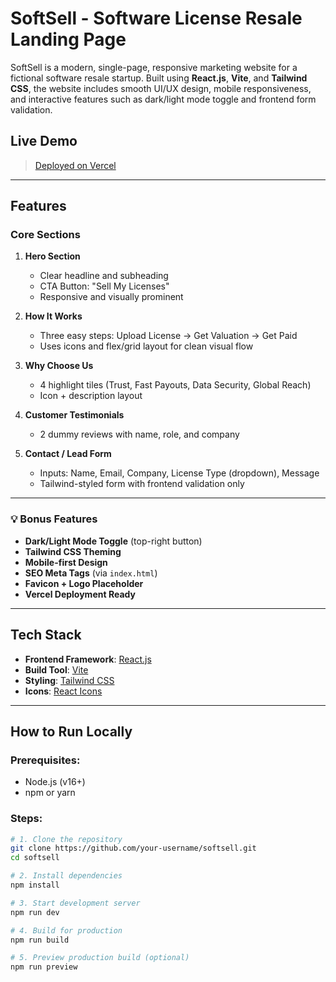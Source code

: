 # SoftSell - Software License Resale Landing Page

SoftSell is a modern, single-page, responsive marketing website for a fictional software resale startup. Built using **React.js**, **Vite**, and **Tailwind CSS**, the website includes smooth UI/UX design, mobile responsiveness, and interactive features such as dark/light mode toggle and frontend form validation.

## Live Demo

> [Deployed on Vercel](https://soft-sell-alpha.vercel.app/) 

---

## Features

### Core Sections

1. **Hero Section**
   - Clear headline and subheading
   - CTA Button: "Sell My Licenses"
   - Responsive and visually prominent

2. **How It Works**
   - Three easy steps: Upload License → Get Valuation → Get Paid
   - Uses icons and flex/grid layout for clean visual flow

3. **Why Choose Us**
   - 4 highlight tiles (Trust, Fast Payouts, Data Security, Global Reach)
   - Icon + description layout

4. **Customer Testimonials**
   - 2 dummy reviews with name, role, and company

5. **Contact / Lead Form**
   - Inputs: Name, Email, Company, License Type (dropdown), Message
   - Tailwind-styled form with frontend validation only

---

### 💡 Bonus Features

-  **Dark/Light Mode Toggle** (top-right button)
-  **Tailwind CSS Theming**
-  **Mobile-first Design**
-  **SEO Meta Tags** (via `index.html`)
-  **Favicon + Logo Placeholder**
-  **Vercel Deployment Ready**

---

##  Tech Stack

- **Frontend Framework**: [React.js](https://reactjs.org/)
- **Build Tool**: [Vite](https://vitejs.dev/)
- **Styling**: [Tailwind CSS](https://tailwindcss.com/)
- **Icons**: [React Icons](https://react-icons.github.io/react-icons/)

---

##  How to Run Locally

### Prerequisites:
- Node.js (v16+)
- npm or yarn

### Steps:

```bash
# 1. Clone the repository
git clone https://github.com/your-username/softsell.git
cd softsell

# 2. Install dependencies
npm install

# 3. Start development server
npm run dev

# 4. Build for production
npm run build

# 5. Preview production build (optional)
npm run preview
